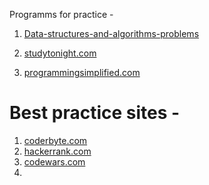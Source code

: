 Programms for practice -
1. [Data-structures-and-algorithms-problems](https://www.techiedelight.com/data-structures-and-algorithms-problems/
)

2. [studytonight.com](https://www.studytonight.com/c/programs/loop/while-loop)
3. [programmingsimplified.com](https://www.programmingsimplified.com/c-program-reverse-string)


# Best practice sites -

1. [coderbyte.com](https://coderbyte.com/#courses)
2. [hackerrank.com](https://www.hackerrank.com/contests)
3. [codewars.com](https://www.codewars.com/)
4. 